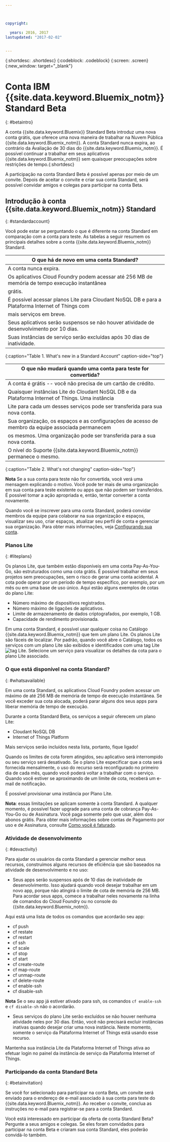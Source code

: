 ```yaml
---



copyright:

  years: 2016, 2017
lastupdated: "2017-02-02"


---
```


{:shortdesc: .shortdesc}
{:codeblock: .codeblock}
{:screen: .screen}
{:new_window: target="_blank"}

# Conta IBM {{site.data.keyword.Bluemix_notm}} Standard Beta 
{: #betaintro}

A conta {{site.data.keyword.Bluemix}} Standard Beta introduz uma nova conta grátis, que oferece uma nova maneira de trabalhar na Nuvem Pública {{site.data.keyword.Bluemix_notm}}. A conta Standard nunca expira, ao contrário da Avaliação de 30 dias do {{site.data.keyword.Bluemix_notm}}. É possível continuar a trabalhar em seus aplicativos {{site.data.keyword.Bluemix_notm}} sem quaisquer preocupações sobre restrições de tempo.{:shortdesc}

A participação na conta Standard Beta é possível apenas por meio de um convite. Depois de
aceitar o convite e criar sua conta Standard, será possível convidar amigos e colegas para participar
na conta Beta.  

## Introdução à conta {{site.data.keyword.Bluemix_notm}} Standard
{: #standardaccount}

Você pode estar se perguntando o que é diferente na conta Standard em comparação com
a conta para teste. As tabelas a seguir resumem os principais detalhes sobre a conta
{{site.data.keyword.Bluemix_notm}} Standard. 

|O que há de novo em uma conta Standard? |    
|-----------------|
| A conta nunca expira. |
| Os aplicativos Cloud Foundry podem acessar até 256 MB de memória de tempo execução instantânea
grátis. |
| É possível acessar planos Lite para Cloudant NoSQL DB e para a Plataforma Internet of Things com
mais serviços em breve. |
| Seus aplicativos serão suspensos se não houver atividade de desenvolvimento por 10 dias. |
| Suas instâncias de serviço serão excluídas após 30 dias de inatividade. |
{:caption="Table 1. What's new in a Standard Account" caption-side="top"}

|O que não mudará quando uma conta para teste for convertida? | 
|-----------------|
|A conta é grátis -- você não precisa de um cartão de crédito. |
|Quaisquer instâncias Lite do Cloudant NoSQL DB e da Plataforma Internet of Things. Uma instância
Lite para cada um desses serviços pode ser transferida para sua nova conta. |
|Sua organização, os espaços e as configurações de acesso de membro da equipe associada permanecem
os mesmos. Uma organização pode ser transferida para a sua nova conta. |
|O nível do Suporte {{site.data.keyword.Bluemix_notm}} permanece o mesmo. |
{:caption="Table 2. What's not changing" caption-side="top"}

**Nota** Se a sua conta para teste não for convertida, você verá uma mensagem explicando o motivo. Você pode ter mais de uma organização em sua conta para teste existente ou apps que não podem ser transferidos. É possível tomar a ação apropriada e, então, tentar
converter a conta novamente.

Quando você se inscrever para uma conta Standard, poderá convidar membros da equipe para colaborar na sua organização e espaços, visualizar seu uso, criar espaços, atualizar seu perfil
de conta e gerenciar sua organização. Para obter mais informações, veja [Configurando sua conta](/docs/admin/adminpublic.html#account).

### Planos Lite
{: #liteplans}
   
Os planos Lite, que também estão disponíveis em uma conta Pay-As-You-Go, são estruturados
como uma cota grátis. É possível trabalhar em seus projetos sem preocupações, sem o risco de gerar
uma conta acidental. A cota pode operar por um período de tempo específico, por exemplo, por um mês
ou em uma base de uso único. Aqui estão alguns exemplos de cotas do plano Lite:

<ul>
<li>Número máximo de dispositivos registrados.</li>
<li>Número máximo de ligações de aplicativos.</li>
<li>Limite de armazenamento de dados criptografados, por exemplo, 1 GB.</li>
<li>Capacidade de rendimento provisionada.</li>
</ul> 

Em uma conta Standard, é possível usar qualquer coisa no Catálogo
{{site.data.keyword.Bluemix_notm}} que tem um plano Lite. Os planos Lite são fáceis
de localizar. Por padrão, quando você abre o Catálogo, todos os serviços com um plano Lite
são exibidos e identificados com uma tag Lite ![tag Lite](../icons/Lite.svg). 
Selecione um serviço para visualizar os detalhes da cota para o plano Lite associado.

### O que está disponível na conta Standard?
{: #whatsavailable}

Em uma conta Standard, os aplicativos Cloud Foundry podem acessar um máximo de até 256 MB
de memória de tempo de execução instantânea. Se você exceder sua cota alocada, poderá parar alguns
dos seus apps para liberar memória de tempo de execução. 

Durante a conta Standard Beta, os serviços a seguir oferecem um plano Lite:

<ul>
<li>Cloudant NoSQL DB</li>
<li>Internet of Things Platform</li>
</ul>

Mais serviços serão incluídos nesta lista, portanto, fique ligado!

Quando os limites de cota forem atingidos, seu aplicativo será interrompido ou seu serviço
será desativado. Se o plano Lite especificar que a cota será fornecida mensalmente, o uso do recurso será reconfigurado no primeiro dia de cada mês, quando você poderá voltar a trabalhar com o serviço. Quando
você estiver se aproximando de um limite de cota, receberá um e-mail de notificação. 

É possível provisionar uma instância por Plano Lite. 

**Nota**: essas limitações se aplicam somente à conta Standard. A qualquer
momento, é possível fazer upgrade para uma conta de cobrança Pay-As-You-Go ou de Assinatura. Você paga
somente pelo que usar, além dos abonos grátis. Para obter mais
informações sobre contas de Pagamento por uso e de Assinatura, consulte [Como você é faturado](/docs/pricing/index.html#pay-accounts).

### Atividade de desenvolvimento
{: #devactivity}

Para ajudar os usuários da conta Standard a gerenciar melhor seus recursos, construímos alguns
recursos de eficiência que são baseados na atividade de desenvolvimento e no uso:

 * Seus apps serão suspensos após de 10 dias de inatividade de desenvolvimento. Isso ajudará
quando você desejar trabalhar em um novo app, porque não atingirá o limite de cota de memória
de 256 MB. Para acordar seus apps, comece a trabalhar neles novamente na linha de comandos do
Cloud Foundry ou no console do {{site.data.keyword.Bluemix_notm}}. 
 
 Aqui está uma lista de todos os comandos que acordarão seu app:
  * cf push
  * cf restate
  * cf restart
  * cf ssh
  * cf scale
  * cf stop
  * cf start
  * cf create-route
  * cf map-route
  * cf unmap-route
  * cf delete-route
  * cf enable-ssh
  * cf disable-ssh

 **Nota** Se o seu app já estiver ativado para ssh, os comandos
`cf enable-ssh` e `cf disable-sh` não o acordarão. 

 * Seus serviços do plano Lite serão excluídos se não houver nenhuma atividade neles por
30 dias. Então, você não precisará excluir instâncias inativas quando desejar criar uma nova
instância. Neste momento, somente o serviço da Plataforma Internet of Things está usando esse
recurso. 
 
 Mantenha sua instância Lite da Plataforma Internet of Things ativa ao efetuar login no
painel da instância de serviço da Plataforma Internet of Things.
 
### Participando da conta Standard Beta
{: #betainvitation}

Se você for selecionado para participar na conta Beta, um convite será enviado para o
endereço de e-mail associado à sua conta para teste do {{site.data.keyword.Bluemix_notm}}. Ao
receber o convite, conclua as instruções no e-mail para registrar-se para a conta Standard. 

Você está interessado em participar da oferta de conta Standard Beta? Pergunte a seus
amigos e colegas. Se eles foram convidados para participar na conta Beta e criaram sua conta
Standard, eles poderão convidá-lo também. 
